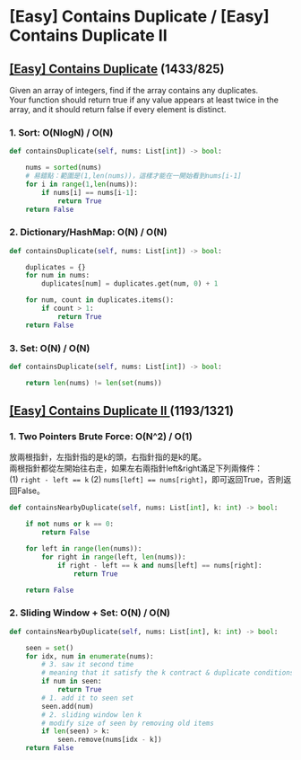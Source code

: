 # \[Easy\] Contains Duplicate / \[Easy\] Contains Duplicate II

## [\[Easy\] Contains Duplicate](https://leetcode.com/problems/contains-duplicate/)   \(1433/825\)

Given an array of integers, find if the array contains any duplicates.  
Your function should return true if any value appears at least twice in the array, and it should return false if every element is distinct.

### 1. Sort: O\(NlogN\) / O\(N\)

```python
def containsDuplicate(self, nums: List[int]) -> bool:

    nums = sorted(nums)
    # 易錯點：範圍是(1,len(nums))，這樣才能在一開始看到nums[i-1]
    for i in range(1,len(nums)):
        if nums[i] == nums[i-1]:
            return True
    return False
```

### 2. Dictionary/HashMap: O\(N\) / O\(N\)

```python
def containsDuplicate(self, nums: List[int]) -> bool:

    duplicates = {}
    for num in nums:
        duplicates[num] = duplicates.get(num, 0) + 1

    for num, count in duplicates.items():
        if count > 1:
            return True
    return False
```

### 3. Set: O\(N\) / O\(N\)

```python
def containsDuplicate(self, nums: List[int]) -> bool:

    return len(nums) != len(set(nums))
```



## [\[Easy\] Contains Duplicate II ](https://leetcode.com/problems/contains-duplicate-ii/)        \(1193/1321\)

### 1. Two Pointers Brute Force: O\(N^2\) / O\(1\)

放兩根指針，左指針指的是k的頭，右指針指的是k的尾。  
兩根指針都從左開始往右走，如果左右兩指針left&right滿足下列兩條件：  
\(1\) `right - left == k` \(2\) `nums[left] == nums[right]`，即可返回True，否則返回False。

```python
def containsNearbyDuplicate(self, nums: List[int], k: int) -> bool:

    if not nums or k == 0:
        return False

    for left in range(len(nums)):
        for right in range(left, len(nums)):
            if right - left == k and nums[left] == nums[right]:
                return True

    return False
```

### 2. Sliding Window + Set: O\(N\) / O\(N\)

```python
def containsNearbyDuplicate(self, nums: List[int], k: int) -> bool:

    seen = set()
    for idx, num in enumerate(nums):
        # 3. saw it second time
        # meaning that it satisfy the k contract & duplicate conditions
        if num in seen:
            return True            
        # 1. add it to seen set
        seen.add(num)
        # 2. sliding window len k
        # modify size of seen by removing old items
        if len(seen) > k:
            seen.remove(nums[idx - k])
    return False
```

